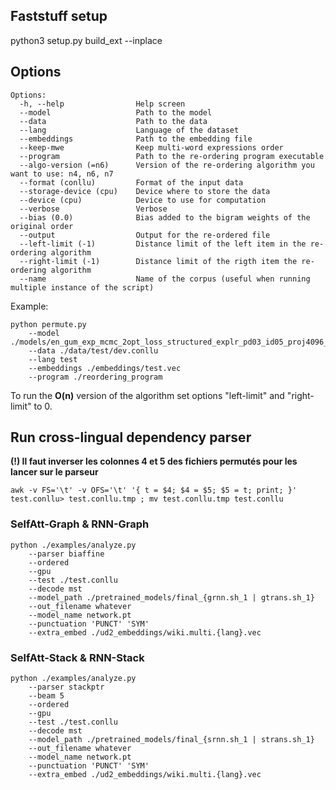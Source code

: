 ## Faststuff setup

python3 setup.py build_ext --inplace

## Options

```
Options:
  -h, --help                Help screen
  --model                   Path to the model
  --data                    Path to the data
  --lang                    Language of the dataset
  --embeddings              Path to the embedding file
  --keep-mwe                Keep multi-word expressions order
  --program                 Path to the re-ordering program executable
  --algo-version (=n6)      Version of the re-ordering algorithm you want to use: n4, n6, n7
  --format (conllu)         Format of the input data
  --storage-device (cpu)    Device where to store the data
  --device (cpu)            Device to use for computation
  --verbose                 Verbose
  --bias (0.0)              Bias added to the bigram weights of the original order 
  --output                  Output for the re-ordered file
  --left-limit (-1)         Distance limit of the left item in the re-ordering algorithm
  --right-limit (-1)        Distance limit of the rigth item the re-ordering algorithm
  --name                    Name of the corpus (useful when running multiple instance of the script)
```

Example:

```
python permute.py 
    --model ./models/en_gum_exp_mcmc_2opt_loss_structured_explr_pd03_id05_proj4096_model_best.pth.tar 
    --data ./data/test/dev.conllu 
    --lang test 
    --embeddings ./embeddings/test.vec 
    --program ./reordering_program
```

To run the **O(n)** version of the algorithm set options "left-limit" and "right-limit" to 0.

## Run cross-lingual dependency parser

**(!) Il faut inverser les colonnes 4 et 5 des fichiers permutés pour les lancer sur le parseur**

```
awk -v FS='\t' -v OFS='\t' '{ t = $4; $4 = $5; $5 = t; print; }' test.conllu> test.conllu.tmp ; mv test.conllu.tmp test.conllu
```

### SelfAtt-Graph & RNN-Graph

```
python ./examples/analyze.py 
    --parser biaffine 
    --ordered 
    --gpu 
    --test ./test.conllu 
    --decode mst
    --model_path ./pretrained_models/final_{grnn.sh_1 | gtrans.sh_1}
    --out_filename whatever
    --model_name network.pt
    --punctuation 'PUNCT' 'SYM'
    --extra_embed ./ud2_embeddings/wiki.multi.{lang}.vec
```

### SelfAtt-Stack & RNN-Stack

```
python ./examples/analyze.py 
    --parser stackptr 
    --beam 5
    --ordered 
    --gpu 
    --test ./test.conllu 
    --decode mst
    --model_path ./pretrained_models/final_{srnn.sh_1 | strans.sh_1}
    --out_filename whatever
    --model_name network.pt
    --punctuation 'PUNCT' 'SYM'
    --extra_embed ./ud2_embeddings/wiki.multi.{lang}.vec
```
